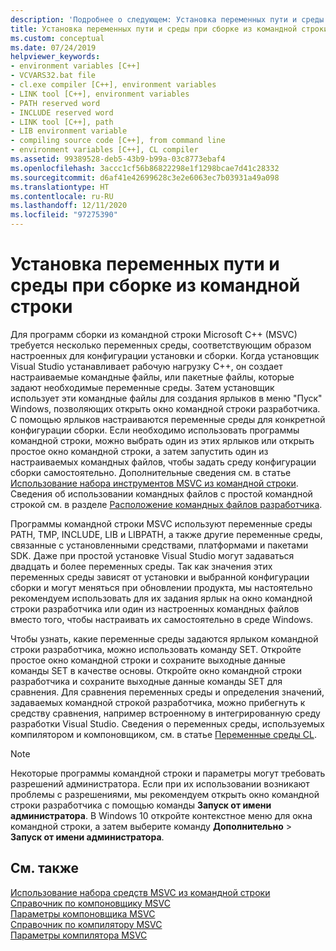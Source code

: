 ```yaml
---
description: 'Подробнее о следующем: Установка переменных пути и среды при сборке из командной строки'
title: Установка переменных пути и среды при сборке из командной строки
ms.custom: conceptual
ms.date: 07/24/2019
helpviewer_keywords:
- environment variables [C++]
- VCVARS32.bat file
- cl.exe compiler [C++], environment variables
- LINK tool [C++], environment variables
- PATH reserved word
- INCLUDE reserved word
- LINK tool [C++], path
- LIB environment variable
- compiling source code [C++], from command line
- environment variables [C++], CL compiler
ms.assetid: 99389528-deb5-43b9-b99a-03c8773ebaf4
ms.openlocfilehash: 3accc1cf56b86822298e1f1298bcae7d41c28332
ms.sourcegitcommit: d6af41e42699628c3e2e6063ec7b03931a49a098
ms.translationtype: HT
ms.contentlocale: ru-RU
ms.lasthandoff: 12/11/2020
ms.locfileid: "97275390"
---
```

# <a name="set-the-path-and-environment-variables-for-command-line-builds"></a>Установка переменных пути и среды при сборке из командной строки

Для программ сборки из командной строки Microsoft C++ (MSVC) требуется несколько переменных среды, соответствующим образом настроенных для конфигурации установки и сборки. Когда установщик Visual Studio устанавливает рабочую нагрузку C++, он создает настраиваемые командные файлы, или пакетные файлы, которые задают необходимые переменные среды. Затем установщик использует эти командные файлы для создания ярлыков в меню "Пуск" Windows, позволяющих открыть окно командной строки разработчика. С помощью ярлыков настраиваются переменные среды для конкретной конфигурации сборки. Если необходимо использовать программы командной строки, можно выбрать один из этих ярлыков или открыть простое окно командной строки, а затем запустить один из настраиваемых командных файлов, чтобы задать среду конфигурации сборки самостоятельно. Дополнительные сведения см. в статье [Использование набора инструментов MSVC из командной строки](building-on-the-command-line.md). Сведения об использовании командных файлов с простой командной строкой см. в разделе [Расположение командных файлов разработчика](building-on-the-command-line.md#developer_command_file_locations).

Программы командной строки MSVC используют переменные среды PATH, TMP, INCLUDE, LIB и LIBPATH, а также другие переменные среды, связанные с установленными средствами, платформами и пакетами SDK. Даже при простой установке Visual Studio могут задаваться двадцать и более переменных среды. Так как значения этих переменных среды зависят от установки и выбранной конфигурации сборки и могут меняться при обновлении продукта, мы настоятельно рекомендуем использовать для их задания ярлык на окно командной строки разработчика или один из настроенных командных файлов вместо того, чтобы настраивать их самостоятельно в среде Windows.

Чтобы узнать, какие переменные среды задаются ярлыком командной строки разработчика, можно использовать команду SET. Откройте простое окно командной строки и сохраните выходные данные команды SET в качестве основы. Откройте окно командной строки разработчика и сохраните выходные данные команды SET для сравнения. Для сравнения переменных среды и определения значений, задаваемых командной строкой разработчика, можно прибегнуть к средству сравнения, например встроенному в интегрированную среду разработки Visual Studio. Сведения о переменных среды, используемых компилятором и компоновщиком, см. в статье [Переменные среды CL](reference/cl-environment-variables.md).

> [!NOTE]
> Некоторые программы командной строки и параметры могут требовать разрешений администратора. Если при их использовании возникают проблемы с разрешениями, мы рекомендуем открыть окно командной строки разработчика с помощью команды **Запуск от имени администратора**. В Windows 10 откройте контекстное меню для окна командной строки, а затем выберите команду **Дополнительно** > **Запуск от имени администратора**.

## <a name="see-also"></a>См. также

[Использование набора средств MSVC из командной строки](building-on-the-command-line.md)<br/>
[Справочник по компоновщику MSVC](reference/linking.md)<br/>
[Параметры компоновщика MSVC](reference/linker-options.md)<br/>
[Справочник по компилятору MSVC](reference/compiling-a-c-cpp-program.md)<br/>
[Параметры компилятора MSVC](reference/compiler-options.md)
